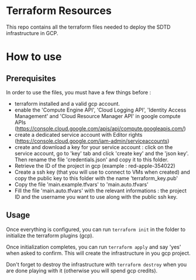 # Terraform Resources

This repo contains all the terraform files needed to deploy the SDTD infrastructure in GCP.

# How to use

## Prerequisites

In order to use the files, you must have a few things before :
- terraform installed and a valid gcp account.
- enable the 'Compute Engine API', 'Cloud Logging API', 'Identity Access Management' and 'Cloud Resource Manager API' in google compute APIs (https://console.cloud.google.com/apis/api/compute.googleapis.com/)
- create a dedicated service account with Editor rights (https://console.cloud.google.com/iam-admin/serviceaccounts)
- create and download a key for your service account : click on the service account, go to 'key' tab and click 'create key' and the 'json key'. Then rename the file 'credentials.json' and copy it to this folder.
- Retrieve the ID of the project in gcp (example : red-apple-354022)
- Create a ssh key (that you will use to connect to VMs when created) and copy the public key to this folder with the name 'terraform_key.pub'
- Copy the file 'main.example.tfvars' to 'main.auto.tfvars'
- Fill the file 'main.auto.tfvars' with the relevant informations : the project ID and the username you want to use along with the public ssh key.

## Usage

Once everything is configured, you can run `terraform init` in the folder to initialize the terraform plugins (gcp).

Once initialization completes, you can run `terraform apply` and say 'yes' when asked to confirm. This will create the infrastructure in you gcp project.

Don't forget to destroy the infrastructure with `terraform destroy` when you are done playing with it (otherwise you will spend gcp credits).